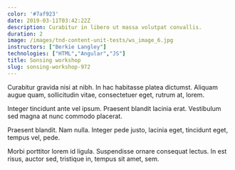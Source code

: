 ```yaml
---
color: '#7af923'
date: 2019-03-11T03:42:22Z
description: Curabitur in libero ut massa volutpat convallis.
duration: 2
image: /images/tnd-content-unit-tests/ws_image_6.jpg
instructors: ["Berkie Langley"]
technologies: ["HTML","Angular","JS"]
title: Sonsing workshop
slug: sonsing-workshop-972
---
```

Curabitur gravida nisi at nibh. In hac habitasse platea dictumst. Aliquam augue quam, sollicitudin vitae, consectetuer eget, rutrum at, lorem.

Integer tincidunt ante vel ipsum. Praesent blandit lacinia erat. Vestibulum sed magna at nunc commodo placerat.

Praesent blandit. Nam nulla. Integer pede justo, lacinia eget, tincidunt eget, tempus vel, pede.

Morbi porttitor lorem id ligula. Suspendisse ornare consequat lectus. In est risus, auctor sed, tristique in, tempus sit amet, sem.
